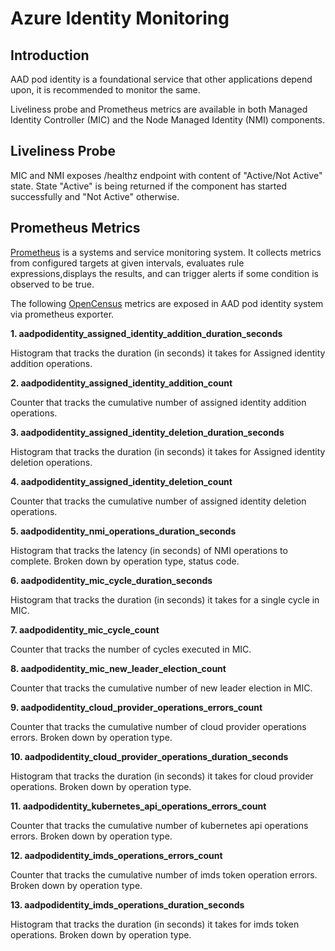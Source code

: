 # Azure Identity Monitoring  

## Introduction  

AAD pod identity is a foundational service that other applications depend upon, it is recommended to monitor the same.

Liveliness probe and Prometheus metrics are available in both Managed Identity Controller (MIC) and the Node Managed Identity (NMI) components.
  
## Liveliness Probe

MIC and NMI exposes /healthz endpoint with content of "Active/Not Active" state.
State "Active" is being returned if the component has started successfully and "Not Active" otherwise.  

## Prometheus Metrics 

[Prometheus](https://github.com/prometheus/prometheus) is a systems and service monitoring system. It collects metrics from configured targets at given intervals, evaluates rule expressions,displays the results, and can trigger alerts if some condition is observed to be true.

The following [OpenCensus](https://opencensus.io/) metrics are exposed in AAD pod identity system via prometheus exporter.  

**1. aadpodidentity_assigned_identity_addition_duration_seconds**

Histogram that tracks the duration (in seconds) it takes for Assigned identity addition operations.

**2. aadpodidentity_assigned_identity_addition_count**

Counter that tracks the cumulative number of assigned identity addition operations.

**3. aadpodidentity_assigned_identity_deletion_duration_seconds**

Histogram that tracks the duration (in seconds) it takes for Assigned identity deletion operations.

**4. aadpodidentity_assigned_identity_deletion_count**

Counter that tracks the cumulative number of assigned identity deletion operations.

**5. aadpodidentity_nmi_operations_duration_seconds**

Histogram that tracks the latency (in seconds) of NMI operations to complete. Broken down by operation type, status code.

**6. aadpodidentity_mic_cycle_duration_seconds**

Histogram that tracks the duration (in seconds) it takes for a single cycle in MIC.

**7. aadpodidentity_mic_cycle_count**

Counter that tracks the number of cycles executed in MIC.

**8. aadpodidentity_mic_new_leader_election_count**

Counter that tracks the cumulative number of new leader election in MIC.

**9. aadpodidentity_cloud_provider_operations_errors_count**

Counter that tracks the cumulative number of cloud provider operations errors. Broken down by operation type.

**10. aadpodidentity_cloud_provider_operations_duration_seconds**

Histogram that tracks the duration (in seconds) it takes for cloud provider operations. Broken down by operation type.

**11. aadpodidentity_kubernetes_api_operations_errors_count**

Counter that tracks the cumulative number of kubernetes api operations errors. Broken down by operation type.

**12. aadpodidentity_imds_operations_errors_count**

Counter that tracks the cumulative number of imds token operation errors. Broken down by operation type.

**13. aadpodidentity_imds_operations_duration_seconds**

Histogram that tracks the duration (in seconds) it takes for imds token operations. Broken down by operation type.
